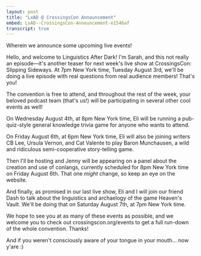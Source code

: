 ```yaml
---
layout: post
title: "LxAD @ CrossingsCon Announcement"
embed: LxAD--CrossingsCon-Announcement-e1546af
transcript: true
---
```


Wherein we announce some upcoming live events!
<!--more-->
Hello, and welcome to Linguistics After Dark! I'm Sarah, and this not really an episode—it's another teaser for next week's live show at CrossingsCon: Slipping Sideways. At 7pm New York time, Tuesday August 3rd, we'll be doing a live episode with real questions from real audience members! That's you!

The convention is free to attend, and throughout the rest of the week, your beloved podcast team (that's us!) will be participating in several other cool events as well!

On Wednesday August 4th, at 8pm New York time, Eli will be running a pub-quiz-style general knowledge trivia game for anyone who wants to attend.

On Friday August 6th, at 6pm New York time, Eli will also be joining writers CB Lee, Ursula Vernon, and Cat Valente to play Baron Munchausen, a wild and ridiculous semi-cooperative story-telling game.

Then I'll be hosting and Jenny will be appearing on a panel about the creation and use of conlangs, currently scheduled for 8pm New York time on Friday August 6th. That one *might* change, so keep an eye on the website.

And finally, as promised in our last live show, Eli and I will join our friend Dash to talk about the linguistics and archaelogy of the game Heaven's Vault. We'll be doing that on Saturday August 7th, at 7pm New York time.

We hope to see you at as many of these events as possible, and we welcome you to check out crossingscon.org/events to get a full run-down of the whole convention. Thanks!

And if you weren't consciously aware of your tongue in your mouth… now y'are :)
